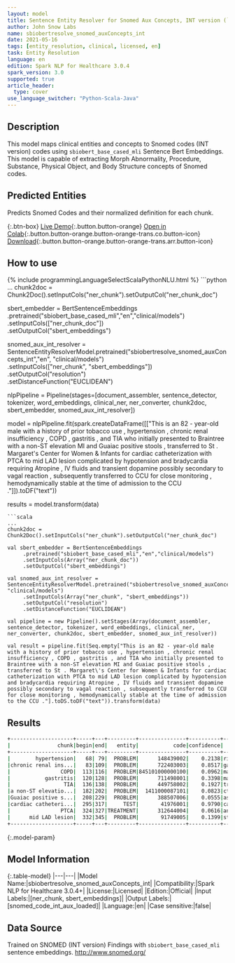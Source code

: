 ```yaml
---
layout: model
title: Sentence Entity Resolver for Snomed Aux Concepts, INT version (``sbiobert_base_cased_mli`` embeddings)
author: John Snow Labs
name: sbiobertresolve_snomed_auxConcepts_int
date: 2021-05-16
tags: [entity_resolution, clinical, licensed, en]
task: Entity Resolution
language: en
edition: Spark NLP for Healthcare 3.0.4
spark_version: 3.0
supported: true
article_header:
  type: cover
use_language_switcher: "Python-Scala-Java"
---
```


## Description

This model maps clinical entities and concepts to Snomed codes (INT version) codes using `sbiobert_base_cased_mli` Sentence Bert Embeddings. This model is capable of extracting Morph Abnormality, Procedure, Substance, Physical Object, and Body Structure concepts of Snomed codes.

## Predicted Entities

Predicts Snomed Codes and their normalized definition for each chunk.

{:.btn-box}
[Live Demo](https://nlp.johnsnowlabs.com/demo){:.button.button-orange}
[Open in Colab](https://colab.research.google.com/github/JohnSnowLabs/spark-nlp-workshop/blob/master/tutorials/Certification_Trainings/Healthcare/3.Clinical_Entity_Resolvers.ipynb){:.button.button-orange.button-orange-trans.co.button-icon}
[Download](https://s3.amazonaws.com/auxdata.johnsnowlabs.com/clinical/models/sbiobertresolve_snomed_auxConcepts_int_en_3.0.4_3.0_1621191454309.zip){:.button.button-orange.button-orange-trans.arr.button-icon}

## How to use



<div class="tabs-box" markdown="1">
{% include programmingLanguageSelectScalaPythonNLU.html %}
```python
...
chunk2doc = Chunk2Doc().setInputCols("ner_chunk").setOutputCol("ner_chunk_doc")
 
sbert_embedder = BertSentenceEmbeddings\
     .pretrained("sbiobert_base_cased_mli","en","clinical/models")\
     .setInputCols(["ner_chunk_doc"])\
     .setOutputCol("sbert_embeddings")
 
snomed_aux_int_resolver = SentenceEntityResolverModel.pretrained("sbiobertresolve_snomed_auxConcepts_int","en", "clinical/models") \
     .setInputCols(["ner_chunk", "sbert_embeddings"]) \
     .setOutputCol("resolution")\
     .setDistanceFunction("EUCLIDEAN")

nlpPipeline = Pipeline(stages=[document_assembler, sentence_detector, tokenizer, word_embeddings, clinical_ner, ner_converter, chunk2doc, sbert_embedder, snomed_aux_int_resolver])

model = nlpPipeline.fit(spark.createDataFrame([["This is an 82 - year-old male with a history of prior tobacco use , hypertension , chronic renal insufficiency , COPD , gastritis , and TIA who initially presented to Braintree with a non-ST elevation MI and Guaiac positive stools , transferred to St . Margaret\'s Center for Women & Infants for cardiac catheterization with PTCA to mid LAD lesion complicated by hypotension and bradycardia requiring Atropine , IV fluids and transient dopamine possibly secondary to vagal reaction , subsequently transferred to CCU for close monitoring , hemodynamically stable at the time of admission to the CCU ."]]).toDF("text"))

results = model.transform(data)
```
```scala
...
chunk2doc = Chunk2Doc().setInputCols("ner_chunk").setOutputCol("ner_chunk_doc")
 
val sbert_embedder = BertSentenceEmbeddings
     .pretrained("sbiobert_base_cased_mli","en","clinical/models")
     .setInputCols(Array("ner_chunk_doc"))
     .setOutputCol("sbert_embeddings")
 
val snomed_aux_int_resolver = SentenceEntityResolverModel.pretrained("sbiobertresolve_snomed_auxConcepts_int","en", "clinical/models")
     .setInputCols(Array("ner_chunk", "sbert_embeddings"))
     .setOutputCol("resolution")
     .setDistanceFunction("EUCLIDEAN")

val pipeline = new Pipeline().setStages(Array(document_assembler, sentence_detector, tokenizer, word_embeddings, clinical_ner, ner_converter, chunk2doc, sbert_embedder, snomed_aux_int_resolver))

val result = pipeline.fit(Seq.empty["This is an 82 - year-old male with a history of prior tobacco use , hypertension , chronic renal insufficiency , COPD , gastritis , and TIA who initially presented to Braintree with a non-ST elevation MI and Guaiac positive stools , transferred to St . Margaret\'s Center for Women & Infants for cardiac catheterization with PTCA to mid LAD lesion complicated by hypotension and bradycardia requiring Atropine , IV fluids and transient dopamine possibly secondary to vagal reaction , subsequently transferred to CCU for close monitoring , hemodynamically stable at the time of admission to the CCU ."].toDS.toDF("text")).transform(data)
```
</div>

## Results

```bash
+--------------------+-----+---+---------+---------------+----------+--------------------+--------------------+
|               chunk|begin|end|   entity|           code|confidence|         resolutions|               codes|
+--------------------+-----+---+---------+---------------+----------+--------------------+--------------------+
|        hypertension|   68| 79|  PROBLEM|      148439002|    0.2138|risk factors pres...|148439002:::42595...|
|chronic renal ins...|   83|109|  PROBLEM|      722403003|    0.8517|gastrointestinal ...|722403003:::13781...|
|                COPD|  113|116|  PROBLEM|845101000000100|    0.0962|management of chr...|845101000000100::...|
|           gastritis|  120|128|  PROBLEM|      711498001|    0.3398|magnetic resonanc...|711498001:::71771...|
|                 TIA|  136|138|  PROBLEM|      449758002|    0.1927|traumatic infarct...|449758002:::85844...|
|a non-ST elevatio...|  182|202|  PROBLEM|  1411000087101|    0.0823|ct of left knee::...|1411000087101:::3...|
|Guaiac positive s...|  208|229|  PROBLEM|      388507006|    0.0555|asparagus rast:::...|388507006:::71771...|
|cardiac catheteri...|  295|317|     TEST|       41976001|    0.9790|cardiac catheteri...|41976001:::705921...|
|                PTCA|  324|327|TREATMENT|      312644004|    0.0616|angioplasty of po...|312644004:::41507...|
|      mid LAD lesion|  332|345|  PROBLEM|       91749005|    0.1399|structure of firs...|91749005:::917470...|
+--------------------+-----+---+---------+---------------+----------+--------------------+--------------------+
```

{:.model-param}
## Model Information

{:.table-model}
|---|---|
|Model Name:|sbiobertresolve_snomed_auxConcepts_int|
|Compatibility:|Spark NLP for Healthcare 3.0.4+|
|License:|Licensed|
|Edition:|Official|
|Input Labels:|[ner_chunk, sbert_embeddings]|
|Output Labels:|[snomed_code_int_aux_loaded]|
|Language:|en|
|Case sensitive:|false|

## Data Source

Trained on SNOMED (INT version) Findings with ``sbiobert_base_cased_mli`` sentence embeddings.
http://www.snomed.org/